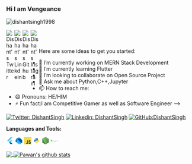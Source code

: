 ### Hi I am Vengeance

<p align="left"> <img src="https://komarev.com/ghpvc/?username=dishantsingh1998&label=Views&color=blue&style=plastic" alt="dishantsingh1998" /> </p>

<a href="https://twitter.com/Dishantsingh5">
  <img align="left" alt="Dishant's Twitter" width="22px" src="https://cdn.jsdelivr.net/npm/simple-icons@v3/icons/twitter.svg" />
</a>
<a href="https://www.linkedin.com/in/dishant-singh-6b05a7138/">
  <img align="left" alt="Dishant's Linkdein" width="22px" src="https://cdn.jsdelivr.net/npm/simple-icons@v3/icons/linkedin.svg" />
</a>
<a href="https://github.com/dishantsingh1998">
  <img align="left" alt="Dishant's Github" width="22px" src="https://cdn.jsdelivr.net/npm/simple-icons@v3/icons/github.svg" />
</a>

<a href="https://www.instagram.com/dishantsingh1189/">
  <img align="left" alt="Dishant's Instagram" width="22px" src="https://cdn.jsdelivr.net/npm/simple-icons@v3/icons/instagram.svg" />
</a>

<br/>
<br/>

Here are some ideas to get you started:

- 🔭 I’m currently working on MERN Stack Development 
- 🌱 I’m currently learning Flutter
- 👯 I’m looking to collaborate on Open Source Project
- 💬 Ask me about Python,C++,Jupyter
- 📫 How to reach me:
- 😄 Pronouns: HE/HIM
- ⚡ Fun fact:I am Competitive Gamer as well as Software Engineer
-->


[![Twitter: DishantSingh](https://img.shields.io/twitter/follow/Dishantsingh5?style=social)](https://twitter.com/Dishantsingh5)
[![Linkedin: DishantSingh](https://img.shields.io/badge/-DishantSingh-blue?style=flat-square&logo=Linkedin&logoColor=white&link=https://www.linkedin.com/in/dishant-singh-6b05a7138/)](https://www.linkedin.com/in/dishant-singh-6b05a7138/)
[![GitHub:DishantSingh](https://img.shields.io/github/followers/dishantsingh1998?label=follow&style=social)](https://github.com/dishantsingh1998)


**Languages and Tools:**  

<code><img height="20" src="https://raw.githubusercontent.com/github/explore/80688e429a7d4ef2fca1e82350fe8e3517d3494d/topics/flutter/flutter.png"></code>
<code><img height="20" src="https://raw.githubusercontent.com/github/explore/80688e429a7d4ef2fca1e82350fe8e3517d3494d/topics/dart/dart.png"></code>
<code><img height="20" src="https://raw.githubusercontent.com/github/explore/80688e429a7d4ef2fca1e82350fe8e3517d3494d/topics/javascript/javascript.png"></code>
<code><img height="20" src="https://raw.githubusercontent.com/github/explore/80688e429a7d4ef2fca1e82350fe8e3517d3494d/topics/python/python.png"></code> 
<code><img height="20" src="https://raw.githubusercontent.com/github/explore/80688e429a7d4ef2fca1e82350fe8e3517d3494d/topics/nodejs/nodejs.png"></code> 
<code><img height="20" src="https://raw.githubusercontent.com/github/explore/80688e429a7d4ef2fca1e82350fe8e3517d3494d/topics/mongodb/mongodb.png"></code> 

<a href="https://github.com/dishantsingh1998">
  <img align="center" src="https://github-readme-stats.vercel.app/api/top-langs/?username=dishantsingh1998&theme=light&hide_langs_below=1" />
</a>
<a href="https://github.com/dishantsingh1998">
 <img align="center" src="https://github-readme-stats.vercel.app/api?username=dishantsingh1998&show_icons=true&theme=light&line_height=27" alt="Pawan's github stats"/>
</a>



